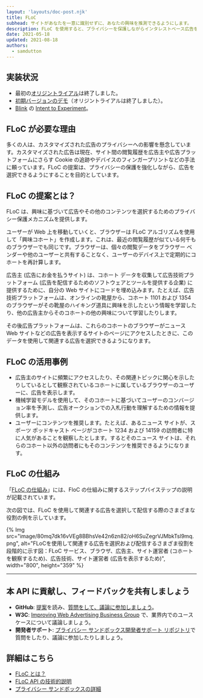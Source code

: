 ```yaml
---
layout: 'layouts/doc-post.njk'
title: FLoC
subhead: サイトがあなたを一意に識別せずに、あなたの興味を推測できるようにします。
description: FLoC を使用すると、プライバシーを保護しながらインタレストベース広告を実現できます。ユーザーが Web 上を移動していくと、そのユーザーのブラウザーは、同様の閲覧履歴を持つ数千人もの他のユーザーと一緒に「興味コホート」に割り当てられます。この割り当ては、ブラウザー ベンダーを含めて閲覧履歴を誰とも共有せずに行われます。
date: 2021-05-18
updated: 2021-08-18
authors:
  - samdutton
---
```


## 実装状況

- 最初の[オリジントライアル](https://web.dev/origin-trials)は終了しました。
- [初期バージョンのデモ](https://floc.glitch.me/)（オリジントライアルは終了しました）。
- [Blink](https://www.chromium.org/blink) の [Intent to Experiment](https://groups.google.com/a/chromium.org/g/blink-dev/c/MmijXrmwrJs)。

## FLoC が必要な理由

多くの人は、カスタマイズされた広告のプライバシーへの影響を懸念しています。カスタマイズされた広告は現在、サイト間の閲覧履歴を広告主や広告プラットフォームにさらす Cookie の追跡やデバイスのフィンガープリントなどの手法に頼っています。FLoC の提案は、プライバシーの保護を強化しながら、広告を選択できるようにすることを目的としています。

## FLoC の提案とは？

FLoC は、興味に基づいて広告やその他のコンテンツを選択するためのプライバシー保護メカニズムを提供します。

ユーザーが Web 上を移動していくと、ブラウザーは FLoC アルゴリズムを使用して「興味コホート」を作成します。これは、最近の閲覧履歴が似ている何千ものブラウザーでも同じです。ブラウザーは、個々の閲覧データをブラウザー ベンダーや他のユーザーと共有することなく、ユーザーのデバイス上で定期的にコホートを再計算します。

広告主 (広告にお金を払うサイト) は、コホート データを収集して広告技術プラットフォーム (広告を配信するためのソフトウェアとツールを提供する企業) に提供するために、自分の Web サイトにコードを埋め込みます。たとえば、広告技術プラットフォームは、オンラインの靴屋から、コホート 1101 および 1354 のブラウザーがその靴屋のハイキング道具に興味を示したという情報を学習したり、他の広告主からそのコホートの他の興味について学習したりします。

その後広告プラットフォームは、これらのコホートのブラウザーがニュース Web サイトなどの広告を表示するサイトのページにアクセスしたときに、このデータを使用して関連する広告を選択できるようになります。

## FLoC の活用事例

- 広告主のサイトに頻繁にアクセスしたり、その関連トピックに関心を示したりしているとして観察されているコホートに属しているブラウザーのユーザーに、広告を表示します。
- 機械学習モデルを使用して、そのコホートに基づいてユーザーのコンバージョン率を予測し、広告オークションでの入札行動を理解するための情報を提供します。
- ユーザーにコンテンツを推奨します。たとえば、あるニュース サイトが、スポーツ ポッドキャスト ページがコホート 1234 および 14159 の訪問者に特に人気があることを観察したとします。するとそのニュース サイトは、それらのコホート以外の訪問者にもそのコンテンツを推奨できるようになります。

## FLoC の仕組み

「[FLoC の仕組み](https://web.dev/articles/floc#how_does_floc_work)」には、FloC の仕組みに関するステップバイステップの説明が記載されています。

次の図では、FLoC を使用して関連する広告を選択して配信する際のさまざまな役割の例を示しています。

{% Img src="image/80mq7dk16vVEg8BBhsVe42n6zn82/oH6SuZegrVJMbkTsl9mq.png", alt="FLoCを使用して関連する広告を選択および配信するさまざま役割を段階的に示す図：FLoC サービス、ブラウザ、広告主、サイト運営者 (コホートを観察するため)、広告技術、サイト運営者 (広告を表示するため)", width="800", height="359" %}

---

## 本 API に貢献し、フィードバックを共有しましょう

- **GitHub**: [提案](https://github.com/WICG/floc)を読み、[質問をして、議論に参加しましょう](https://github.com/WICG/floc/issues)。
- **W3C**: [Improving Web Advertising Business Group](https://www.w3.org/community/web-adv/participants) で、業界内でのユース ケースについて議論しましょう。
- **開発者サポート**: [プライバシー サンドボックス開発者サポート リポジトリ](https://github.com/GoogleChromeLabs/privacy-sandbox-dev-support)で質問をしたり、議論に参加したりしましょう。

## 詳細はこちら

- [FLoC とは？](https://www.web.dev)
- [FLoC API の技術的説明](https://github.com/WICG/floc)
- [プライバシー サンドボックスの詳細](https://web.dev/digging-into-the-privacy-sandbox)
